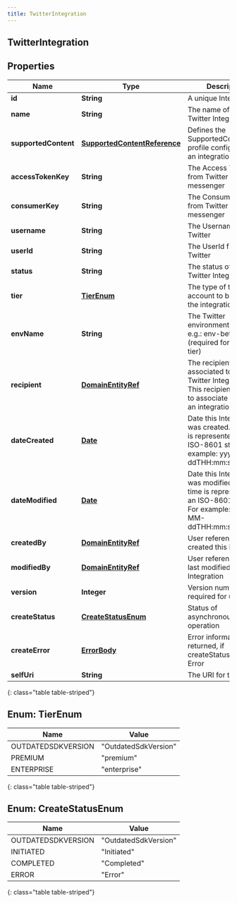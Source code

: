 ```yaml
---
title: TwitterIntegration
---
```


## TwitterIntegration

## Properties

| Name                 | Type                                                                               | Description                                                                                                                 | Notes      |
| -------------------- | ---------------------------------------------------------------------------------- | --------------------------------------------------------------------------------------------------------------------------- | ---------- |
| **id**               | <!----><!---->**String**<!---->                                                    | A unique Integration Id                                                                                                     |            |
| **name**             | <!----><!---->**String**<!---->                                                    | The name of the Twitter Integration                                                                                         |            |
| **supportedContent** | <!----><!---->[**SupportedContentReference**](SupportedContentReference.md)<!----> | Defines the SupportedContent profile configured for an integration                                                          | [optional] |
| **accessTokenKey**   | <!----><!---->**String**<!---->                                                    | The Access Token Key from Twitter messenger                                                                                 |            |
| **consumerKey**      | <!----><!---->**String**<!---->                                                    | The Consumer Key from Twitter messenger                                                                                     |            |
| **username**         | <!----><!---->**String**<!---->                                                    | The Username from Twitter                                                                                                   | [optional] |
| **userId**           | <!----><!---->**String**<!---->                                                    | The UserId from Twitter                                                                                                     | [optional] |
| **status**           | <!----><!---->**String**<!---->                                                    | The status of the Twitter Integration                                                                                       | [optional] |
| **tier**             | [**TierEnum**](#TierEnum)<!---->                                                   | The type of twitter account to be used for the integration                                                                  |            |
| **envName**          | <!----><!---->**String**<!---->                                                    | The Twitter environment name, e.g.: env-beta (required for premium tier)                                                    | [optional] |
| **recipient**        | <!----><!---->[**DomainEntityRef**](DomainEntityRef.md)<!---->                     | The recipient associated to the Twitter Integration. This recipient is used to associate a flow to an integration           | [optional] |
| **dateCreated**      | <!----><!---->[**Date**](Date.md)<!---->                                           | Date this Integration was created. Date time is represented as an ISO-8601 string. For example: yyyy-MM-ddTHH:mm:ss[.mmm]Z  | [optional] |
| **dateModified**     | <!----><!---->[**Date**](Date.md)<!---->                                           | Date this Integration was modified. Date time is represented as an ISO-8601 string. For example: yyyy-MM-ddTHH:mm:ss[.mmm]Z | [optional] |
| **createdBy**        | <!----><!---->[**DomainEntityRef**](DomainEntityRef.md)<!---->                     | User reference that created this Integration                                                                                | [optional] |
| **modifiedBy**       | <!----><!---->[**DomainEntityRef**](DomainEntityRef.md)<!---->                     | User reference that last modified this Integration                                                                          | [optional] |
| **version**          | <!----><!---->**Integer**<!---->                                                   | Version number required for updates.                                                                                        |            |
| **createStatus**     | [**CreateStatusEnum**](#CreateStatusEnum)<!---->                                   | Status of asynchronous create operation                                                                                     | [optional] |
| **createError**      | <!----><!---->[**ErrorBody**](ErrorBody.md)<!---->                                 | Error information returned, if createStatus is set to Error                                                                 | [optional] |
| **selfUri**          | <!----><!---->**String**<!---->                                                    | The URI for this object                                                                                                     | [optional] |

{: class="table table-striped"}

<a name="TierEnum"></a>

## Enum: TierEnum

| Name               | Value                          |
| ------------------ | ------------------------------ |
| OUTDATEDSDKVERSION | &quot;OutdatedSdkVersion&quot; |
| PREMIUM            | &quot;premium&quot;            |
| ENTERPRISE         | &quot;enterprise&quot;         |

{: class="table table-striped"}

<a name="CreateStatusEnum"></a>

## Enum: CreateStatusEnum

| Name               | Value                          |
| ------------------ | ------------------------------ |
| OUTDATEDSDKVERSION | &quot;OutdatedSdkVersion&quot; |
| INITIATED          | &quot;Initiated&quot;          |
| COMPLETED          | &quot;Completed&quot;          |
| ERROR              | &quot;Error&quot;              |

{: class="table table-striped"}
